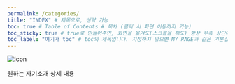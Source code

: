 ```yaml
---
permalink: /categories/
title: "INDEX" # 제목으로, 생략 가능
toc: true # Table of Contents # 목차 (클릭 시 화면 이동까지 가능)
toc_sticky: true # true로 만들어주면, 화면을 옮겨도(스크롤을 해도) 항상 우측 상단에 고정되어있습니다.
toc_label: "여기가 toc" # toc의 제목입니다. 지정하지 않으면 MY PAGE과 같은 기본값으로 보입니다.
---
```


![icon](/assets/logo.ico/ㅁㅇㄴㄹ.png)

원하는 자기소개 상세 내용
